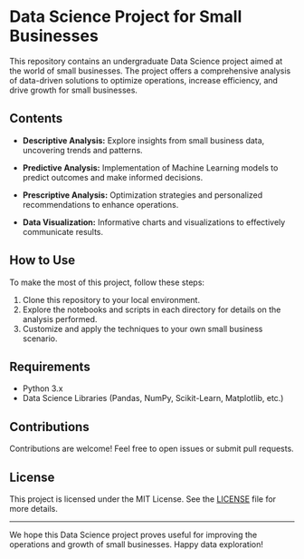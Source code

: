 # Data Science Project for Small Businesses

This repository contains an undergraduate Data Science project aimed at the world of small businesses. The project offers a comprehensive analysis of data-driven solutions to optimize operations, increase efficiency, and drive growth for small businesses.

## Contents

- **Descriptive Analysis:** Explore insights from small business data, uncovering trends and patterns.

- **Predictive Analysis:** Implementation of Machine Learning models to predict outcomes and make informed decisions.

- **Prescriptive Analysis:** Optimization strategies and personalized recommendations to enhance operations.

- **Data Visualization:** Informative charts and visualizations to effectively communicate results.

## How to Use

To make the most of this project, follow these steps:

1. Clone this repository to your local environment.
2. Explore the notebooks and scripts in each directory for details on the analysis performed.
3. Customize and apply the techniques to your own small business scenario.

## Requirements

- Python 3.x
- Data Science Libraries (Pandas, NumPy, Scikit-Learn, Matplotlib, etc.)

## Contributions

Contributions are welcome! Feel free to open issues or submit pull requests.

## License

This project is licensed under the MIT License. See the [LICENSE](LICENSE) file for more details.

---

We hope this Data Science project proves useful for improving the operations and growth of small businesses. Happy data exploration!

